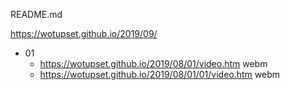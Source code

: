 README.md

https://wotupset.github.io/2019/09/

+ 01
  + https://wotupset.github.io/2019/08/01/video.htm webm
  + https://wotupset.github.io/2019/08/01/01/video.htm webm
